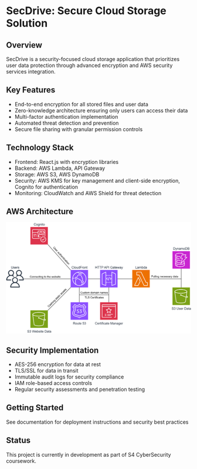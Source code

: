 # SecDrive: Secure Cloud Storage Solution

## Overview
SecDrive is a security-focused cloud storage application that prioritizes user data protection through advanced encryption and AWS security services integration.

## Key Features
- End-to-end encryption for all stored files and user data
- Zero-knowledge architecture ensuring only users can access their data
- Multi-factor authentication implementation
- Automated threat detection and prevention
- Secure file sharing with granular permission controls

## Technology Stack
- Frontend: React.js with encryption libraries
- Backend: AWS Lambda, API Gateway
- Storage: AWS S3, AWS DynamoDB
- Security: AWS KMS for key management and client-side encryption, Cognito for authentication
- Monitoring: CloudWatch and AWS Shield for threat detection

## AWS Architecture
![AWS Architecture Diagram](docs/images/s4pp.png)

## Security Implementation
- AES-256 encryption for data at rest
- TLS/SSL for data in transit
- Immutable audit logs for security compliance
- IAM role-based access controls
- Regular security assessments and penetration testing

## Getting Started
See documentation for deployment instructions and security best practices

## Status
This project is currently in development as part of S4 CyberSecurity coursework.